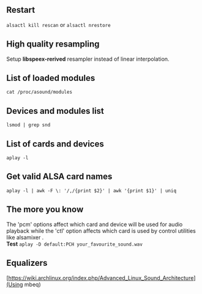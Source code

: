 ## Restart  
`alsactl kill rescan` or `alsactl nrestore`
## High quality resampling
Setup __libspeex-rerived__ resampler instead of linear interpolation.  
## List of loaded modules
`cat /proc/asound/modules`
## Devices and modules list 
`lsmod | grep snd`
## List of cards and devices
`aplay -l`
## Get valid ALSA card names
`aplay -l | awk -F \: '/,/{print $2}' | awk '{print $1}' | uniq`
## The more you know
The 'pcm' options affect which card and device will be used for audio playback while the 'ctl' option affects which card is used by control utilities like alsamixer .  
__Test__ `aplay -D default:PCH your_favourite_sound.wav`
## Equalizers
[https://wiki.archlinux.org/index.php/Advanced_Linux_Sound_Architecture](Using
mbeq)
